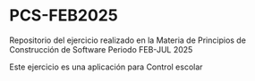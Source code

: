 # PCS-FEB2025
Repositorio del ejercicio realizado en la Materia de Principios de Construcción de Software Periodo FEB-JUL 2025

Este ejercicio es una aplicación para Control escolar
